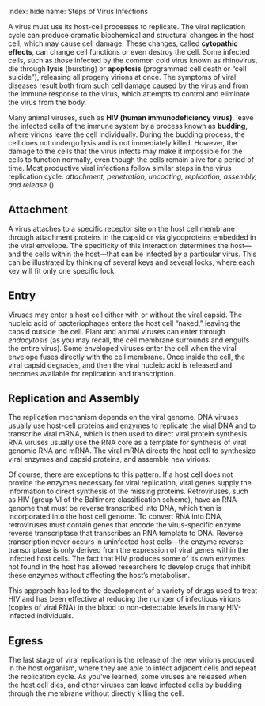 index: hide
name: Steps of Virus Infections

A virus must use its host-cell processes to replicate. The viral replication cycle can produce dramatic biochemical and structural changes in the host cell, which may cause cell damage. These changes, called  **cytopathic effects**, can change cell functions or even destroy the cell. Some infected cells, such as those infected by the common cold virus known as rhinovirus, die through  **lysis** (bursting) or  **apoptosis** (programmed cell death or “cell suicide”), releasing all progeny virions at once. The symptoms of viral diseases result both from such cell damage caused by the virus and from the immune response to the virus, which attempts to control and eliminate the virus from the body.

Many animal viruses, such as  **HIV (human immunodeficiency virus)**, leave the infected cells of the immune system by a process known as  **budding**, where virions leave the cell individually. During the budding process, the cell does not undergo lysis and is not immediately killed. However, the damage to the cells that the virus infects may make it impossible for the cells to function normally, even though the cells remain alive for a period of time. Most productive viral infections follow similar steps in the virus replication cycle:  *attachment, penetration, uncoating, replication, assembly, and release* ().

## Attachment

A virus attaches to a specific receptor site on the host cell membrane through attachment proteins in the capsid or via glycoproteins embedded in the viral envelope. The specificity of this interaction determines the host—and the cells within the host—that can be infected by a particular virus. This can be illustrated by thinking of several keys and several locks, where each key will fit only one specific lock.

## Entry

Viruses may enter a host cell either with or without the viral capsid. The nucleic acid of bacteriophages enters the host cell “naked,” leaving the capsid outside the cell. Plant and animal viruses can enter through  *endocytosis* (as you may recall, the cell membrane surrounds and engulfs the entire virus). Some enveloped viruses enter the cell when the viral envelope fuses directly with the cell membrane. Once inside the cell, the viral capsid degrades, and then the viral nucleic acid is released and becomes available for replication and transcription.

## Replication and Assembly

The replication mechanism depends on the viral genome. DNA viruses usually use host-cell proteins and enzymes to replicate the viral DNA and to transcribe viral mRNA, which is then used to direct viral protein synthesis. RNA viruses usually use the RNA core as a template for synthesis of viral genomic RNA and mRNA. The viral mRNA directs the host cell to synthesize viral enzymes and capsid proteins, and assemble new virions.

Of course, there are exceptions to this pattern. If a host cell does not provide the enzymes necessary for viral replication, viral genes supply the information to direct synthesis of the missing proteins. Retroviruses, such as HIV (group VI of the Baltimore classification scheme), have an RNA genome that must be reverse transcribed into DNA, which then is incorporated into the host cell genome. To convert RNA into DNA, retroviruses must contain genes that encode the virus-specific enzyme reverse transcriptase that transcribes an RNA template to DNA. Reverse transcription never occurs in uninfected host cells—the enzyme reverse transcriptase is only derived from the expression of viral genes within the infected host cells. The fact that HIV produces some of its own enzymes not found in the host has allowed researchers to develop drugs that inhibit these enzymes without affecting the host’s metabolism.

This approach has led to the development of a variety of drugs used to treat HIV and has been effective at reducing the number of infectious virions (copies of viral RNA) in the blood to non-detectable levels in many HIV-infected individuals.

## Egress

The last stage of viral replication is the release of the new virions produced in the host organism, where they are able to infect adjacent cells and repeat the replication cycle. As you’ve learned, some viruses are released when the host cell dies, and other viruses can leave infected cells by budding through the membrane without directly killing the cell.
